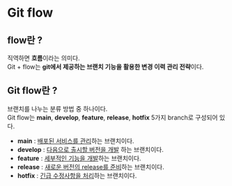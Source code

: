 # Git flow

## flow란 ?

직역하면 **흐름**이라는 의미다.<br>
Git + flow는 **git에서 제공하는 브랜치 기능을 활용한 변경 이력 관리 전략**이다.

## Git flow란 ?

브랜치를 나누는 분류 방법 중 하나이다.<br>
Git flow는 **main**, **develop**, **feature**, **release**, **hotfix** 5가지 branch로 구성되어 있다.

- **main** : <u>배포된 서비스를 관리</u>하는 브랜치이다.
- **develop** : <u>다음으로 출시할 버전을 개발</u> 하는 브랜치이다.
- **feature** : <u> 세부적인 기능을 개발</u>하는 브랜치이다.
- **release** : <u>새로운 버전의 release를 준비</u>하는 브랜치이다.
- **hotfix** : <u>긴급 수정사항을 처리</u>하는 브랜치이다.

